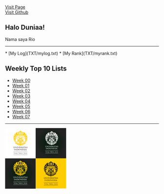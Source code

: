 [Visit Page](https://rioafirando.github.io/os202/)<br>
[Visit Github](https://github.com/rioafirando/os202)

## Halo Duniaa!
<p>Nama saya Rio
<hr>
* [My Log](TXT/mylog.txt)
* [My Rank](TXT/myrank.txt)

## Weekly Top 10 Lists
* [Week 00](W00/)
* [Week 01](W01/)
* [Week 02](W02/)
* [Week 03](W03/)
* [Week 04](W04/)
* [Week 05](W05/)
* [Week 06](W06/)
* [Week 07](W07/)
<hr>
<img src="logo_ui.jpg" width="200">
